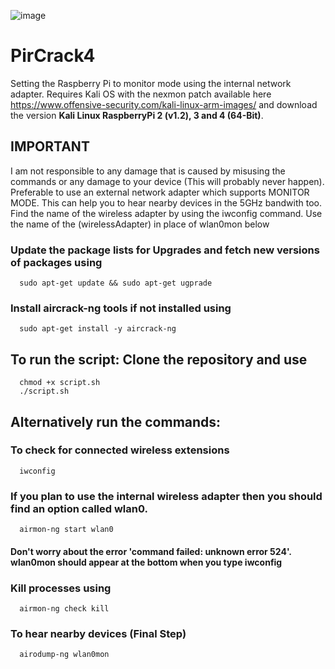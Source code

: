 ![image](https://user-images.githubusercontent.com/45201620/94801178-4a20ab00-0403-11eb-9f17-312629413300.png)
# PirCrack4
Setting the Raspberry Pi to monitor mode using the internal network adapter. Requires Kali OS with the nexmon patch available here https://www.offensive-security.com/kali-linux-arm-images/ and download the version **Kali Linux RaspberryPi 2 (v1.2), 3 and 4 (64-Bit)**. 

## IMPORTANT 
I am not responsible to any damage that is caused by misusing the commands or any damage to your device (This will probably never happen).
Preferable to use an external network adapter which supports MONITOR MODE. This can help you to hear nearby devices in the 5GHz bandwith too.
Find the name of the wireless adapter by using the iwconfig command.
Use the name of the (wirelessAdapter) in place of wlan0mon below

### Update the package lists for Upgrades and fetch new versions of packages using
```
  sudo apt-get update && sudo apt-get ugprade
```

### Install aircrack-ng tools if not installed using
```
  sudo apt-get install -y aircrack-ng
```

## To run the script: Clone the repository and use
```
  chmod +x script.sh
  ./script.sh
```


## Alternatively run the commands:

### To check for connected wireless extensions
```
  iwconfig
```

### If you plan to use the internal wireless adapter then you should find an option called wlan0.
```
  airmon-ng start wlan0
```

#### Don't worry about the error 'command failed: unknown error 524'. wlan0mon should appear at the bottom when you type iwconfig

### Kill processes using
```
  airmon-ng check kill
```

### To hear nearby devices (Final Step) 
```
  airodump-ng wlan0mon
```
